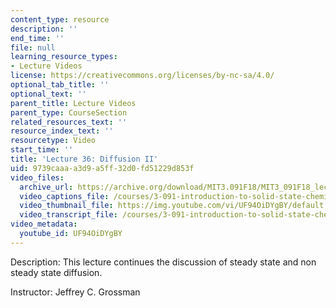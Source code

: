 ```yaml
---
content_type: resource
description: ''
end_time: ''
file: null
learning_resource_types:
- Lecture Videos
license: https://creativecommons.org/licenses/by-nc-sa/4.0/
optional_tab_title: ''
optional_text: ''
parent_title: Lecture Videos
parent_type: CourseSection
related_resources_text: ''
resource_index_text: ''
resourcetype: Video
start_time: ''
title: 'Lecture 36: Diffusion II'
uid: 9739caaa-a3d9-a5ff-32d0-fd51229d853f
video_files:
  archive_url: https://archive.org/download/MIT3.091F18/MIT3_091F18_lec36_300k.mp4
  video_captions_file: /courses/3-091-introduction-to-solid-state-chemistry-fall-2018/UF94OiDYgBY_captions.webvtt
  video_thumbnail_file: https://img.youtube.com/vi/UF94OiDYgBY/default.jpg
  video_transcript_file: /courses/3-091-introduction-to-solid-state-chemistry-fall-2018/3a91d7eb6ec8dfbe4eee026f1526f149_UF94OiDYgBY.pdf
video_metadata:
  youtube_id: UF94OiDYgBY
---
```


Description: This lecture continues the discussion of steady state and non steady state diffusion.

Instructor: Jeffrey C. Grossman

